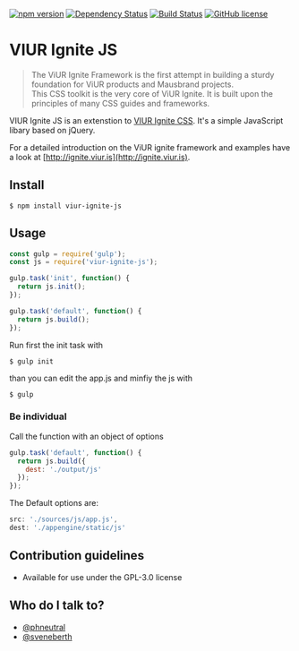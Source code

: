 [![npm version](https://badge.fury.io/js/viur-ignite-js.svg)](https://badge.fury.io/js/viur-ignite-js)
[![Dependency Status](https://david-dm.org/viur-ignite/viur-ignite-js.svg)](https://david-dm.org/viur-ignite/viur-ignite-js)
[![Build Status](https://travis-ci.org/viur-ignite/viur-ignite-js.svg)](https://travis-ci.org/viur-ignite/viur-ignite-js)
[![GitHub license](https://img.shields.io/badge/license-GPL-blue.svg)](https://raw.githubusercontent.com/viur-ignite/viur-ignite-js/master/LICENSE)

# VIUR Ignite JS

>The ViUR Ignite Framework is the first attempt in building a sturdy foundation for ViUR products and Mausbrand projects.<br>This CSS toolkit is the very core of ViUR Ignite. It is built upon the principles of many CSS guides and frameworks.

VIUR Ignite JS is an extenstion to [VIUR Ignite CSS](https://github.com/viur-ignite/viur-ignite-css). It's a simple JavaScript libary based on jQuery.

For a detailed introduction on the ViUR ignite framework and examples have a look at [http://ignite.viur.is](http://ignite.viur.is).


## Install
```
$ npm install viur-ignite-js
```

## Usage
```js
const gulp = require('gulp');
const js = require('viur-ignite-js');

gulp.task('init', function() {
  return js.init();
});

gulp.task('default', function() {
  return js.build();
});
```

Run first the init task with
```
$ gulp init
```
than you can edit the app.js and minfiy the js with
```
$ gulp
```


### Be individual
Call the function with an object of options
```js
gulp.task('default', function() {
  return js.build({
    dest: './output/js'
  });
});
```

The Default options are:
```js
src: './sources/js/app.js',
dest: './appengine/static/js'
```

## Contribution guidelines
* Available for use under the GPL-3.0 license

## Who do I talk to?
* [@phneutral](https://github.com/phneutral)
* [@sveneberth](https://github.com/sveneberth)
